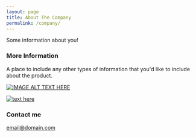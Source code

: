 ```yaml
---
layout: page
title: About The Company
permalink: /company/
---
```


Some information about you!

### More Information

A place to include any other types of information that you'd like to include about the product.

[![IMAGE ALT TEXT HERE](http://img.youtube.com/vi/JU9TouRnO84/0.jpg)](http://www.youtube.com/watch?v=JU9TouRnO84)

[![text here](https://raw.githubusercontent.com/LeeMillsRec/leemillsrec.github.io/master/images/lktop.png)](https://leemillsrec.github.io/about)

### Contact me

[email@domain.com](mailto:email@domain.com)
